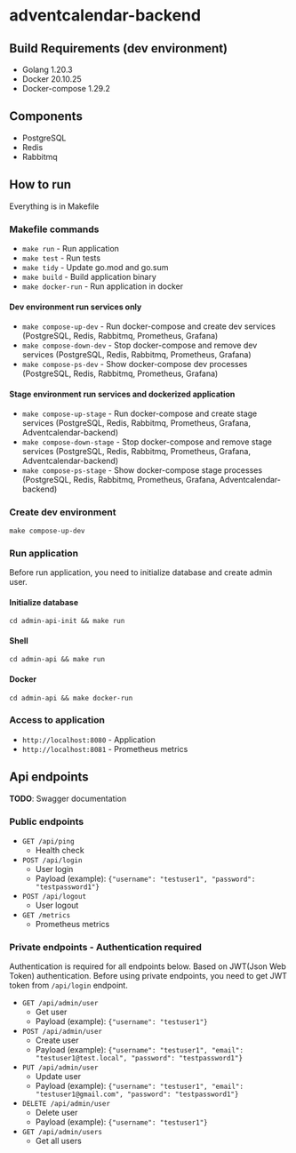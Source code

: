 # adventcalendar-backend

## Build Requirements (dev environment)
- Golang 1.20.3
- Docker 20.10.25
- Docker-compose 1.29.2

## Components
- PostgreSQL
- Redis
- Rabbitmq

## How to run
Everything is in Makefile
### Makefile commands
- `make run` - Run application
- `make test` - Run tests
- `make tidy` - Update go.mod and go.sum
- `make build` - Build application binary
- `make docker-run` - Run application in docker

#### Dev environment run services only
- `make compose-up-dev` - Run docker-compose and create dev services (PostgreSQL, Redis, Rabbitmq, Prometheus, Grafana)
- `make compose-down-dev` - Stop docker-compose and remove dev services (PostgreSQL, Redis, Rabbitmq, Prometheus, Grafana)
- `make compose-ps-dev` - Show docker-compose dev processes (PostgreSQL, Redis, Rabbitmq, Prometheus, Grafana)
#### Stage environment run services and dockerized application
- `make compose-up-stage` - Run docker-compose and create stage services (PostgreSQL, Redis, Rabbitmq, Prometheus, Grafana, Adventcalendar-backend)
- `make compose-down-stage` - Stop docker-compose and remove stage services (PostgreSQL, Redis, Rabbitmq, Prometheus, Grafana, Adventcalendar-backend)
- `make compose-ps-stage` - Show docker-compose stage processes (PostgreSQL, Redis, Rabbitmq, Prometheus, Grafana, Adventcalendar-backend)

### Create dev environment
```shell
make compose-up-dev
```
### Run application
Before run application, you need to initialize database and create admin user.
#### Initialize database
```shell
cd admin-api-init && make run
```
#### Shell
```shell
cd admin-api && make run
```
#### Docker
```shell
cd admin-api && make docker-run
```
### Access to application
- `http://localhost:8080` - Application
- `http://localhost:8081` - Prometheus metrics
## Api endpoints
**TODO**: Swagger documentation
### Public endpoints
- `GET /api/ping`
  - Health check
- `POST /api/login` 
  - User login
  - Payload (example): `{"username": "testuser1", "password": "testpassword1"}`
- `POST /api/logout` 
  - User logout
- `GET /metrics`
  - Prometheus metrics
### Private endpoints - Authentication required
Authentication is required for all endpoints below.
Based on JWT(Json Web Token) authentication. Before using private endpoints, you need to get JWT token from `/api/login` endpoint.

- `GET /api/admin/user` 
  - Get user
  - Payload (example): `{"username": "testuser1"}`
- `POST /api/admin/user` 
  - Create user
  - Payload (example): `{"username": "testuser1", "email": "testuser1@test.local", "password": "testpassword1"}`
- `PUT /api/admin/user` 
  - Update user
  - Payload (example): `{"username": "testuser1", "email": "testuser1@gmail.com", "password": "testpassword1"}`
- `DELETE /api/admin/user`
  - Delete user
  - Payload (example): `{"username": "testuser1"}`
- `GET /api/admin/users` 
  - Get all users
